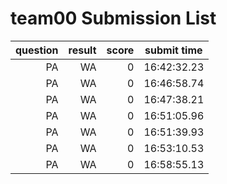 # team00 Submission List
question | result | score | submit time
----:|----:|-----:|----- 
PA | WA | 0 | 16:42:32.23 
PA | WA | 0 | 16:46:58.74 
PA | WA | 0 | 16:47:38.21 
PA | WA | 0 | 16:51:05.96 
PA | WA | 0 | 16:51:39.93 
PA | WA | 0 | 16:53:10.53 
PA | WA | 0 | 16:58:55.13 
